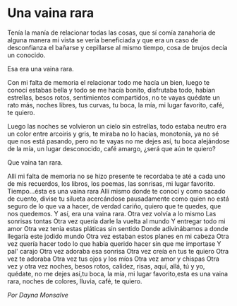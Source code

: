 
# Una vaina rara

Tenía la manía de relacionar todas las cosas,
que sí comía zanahoria de alguna manera mi vista se vería beneficiada
y que era un caso de desconfianza el bañarse y cepillarse al mismo tiempo,
cosa de brujos decía un conocido.

Esa era una vaina rara.

Con mi falta de memoria el relacionar todo me hacía un bien,
luego te conocí estabas bella y todo se me hacía bonito,
disfrutaba todo, habían estrellas, besos rotos, sentimientos compartidos, 
no te vayas quédate un rato más,
noches libres, tus curvas, tu boca, la mía, mi lugar favorito, café, te quiero.

Luego las noches se volvieron un cielo sin estrellas,
todo estaba neutro era un color entre arcoiris y gris,
te miraba no lo hacías, monotonía, ya no sé que nos está pasando,
pero no te vayas no me dejes así, tu boca alejándose de la mía,
un lugar desconocido, café amargo, ¿será que aún te quiero?

Que vaina tan rara.

Allí mi falta de memoria no se hizo presente te recordaba te até a cada uno de mis recuerdos, los libros, los poemas, las sonrisas, mi lugar favorito.
Tiempo...ésta es una vaina rara
Allí mismo donde te conocí y como sacado de cuento, divise tu silueta acercándose pausadamente como quien no está seguro de lo que va a hacer, de verdad cariño, quiero que te quedes, que nos quedemos.
Y así, era una vaina rara.
Otra vez volvía a lo mismo
Las sonrisas tontas
Otra vez quería darle la vuelta al mundo
Y entregar todo mi amor 
Otra vez tenia estas pláticas sin sentido
Donde adivinábamos a donde llegaría este jodido mundo
Otra vez estaban estos planes en mi cabeza
Otra vez quería hacer todo lo que había querido hacer sin que me importase
Y pal' carajo 
Otra vez adoraba esa sonrisa
Otra vez creía en tus te quiero
Otra vez te adoraba 
Otra vez tus ojos y los míos
Otra vez amor y chispas
Otra vez y otra vez noches, besos rotos, calidez, risas, aquí, allá, tú y yo, quédate, no me dejes así,tu boca,  la mía, mi lugar favorito,esta es una vaina rara, noches de colores, lluvia, café, te quiero.

*Por Dayna Monsalve*